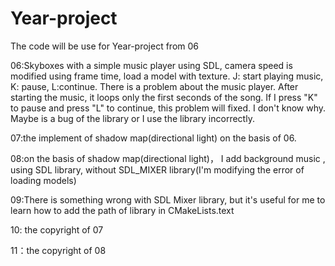 # Year-project

The code will be use for Year-project from 06 

06:Skyboxes with a simple music player using SDL, camera speed is modified using frame time, load a model with texture. J: start playing music, K: pause, L:continue. There is a problem about the music player. After starting the music, it loops only the first seconds of the song. If I press "K" to pause and press "L" to continue, this problem will fixed. I don't know why. Maybe is a bug of the library or I use the library incorrectly.

07:the implement of shadow map(directional light) on the basis of 06.

08:on the basis of shadow map(directional light)， I add background music , using SDL library, without SDL_MIXER library(I'm modifying the  error of loading models)

09:There is something wrong with SDL Mixer library, but it's useful for me to learn how to add the path of library in CMakeLists.text 

10: the copyright of 07

11：the copyright of 08
